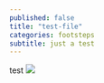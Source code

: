 ```yaml
---
published: false
title: "test-file"
categories: footsteps
subtitle: just a test
---
```


test
![]({{site.baseurl}}assets/test.png)
